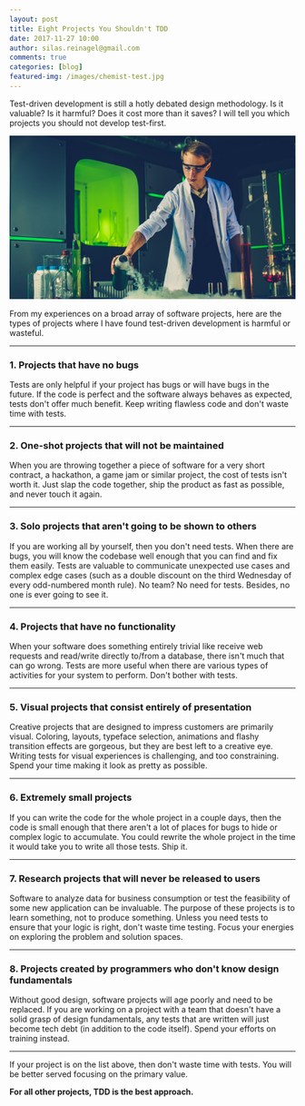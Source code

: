 ```yaml
---
layout: post
title: Eight Projects You Shouldn't TDD
date: 2017-11-27 10:00
author: silas.reinagel@gmail.com
comments: true
categories: [blog]
featured-img: /images/chemist-test.jpg
---
```


Test-driven development is still a hotly debated design methodology. Is it valuable? Is it harmful? Does it cost more than it saves? I will tell you which projects you should not develop test-first. 

<img src="/images/chemist-test.jpg" alt="Should I Test This?"  />

From my experiences on a broad array of software projects, here are the types of projects where I have found test-driven development is harmful or wasteful. 

----

### 1. Projects that have no bugs

Tests are only helpful if your project has bugs or will have bugs in the future. If the code is perfect and the software always behaves as expected, tests don't offer much benefit. Keep writing flawless code and don't waste time with tests. 

----

### 2. One-shot projects that will not be maintained

When you are throwing together a piece of software for a very short contract, a hackathon, a game jam or similar project, the cost of tests isn't worth it. Just slap the code together, ship the product as fast as possible, and never touch it again. 

----

### 3. Solo projects that aren't going to be shown to others

If you are working all by yourself, then you don't need tests. When there are bugs, you will know the codebase well enough that you can find and fix them easily. Tests are valuable to communicate unexpected use cases and complex edge cases (such as a double discount on the third Wednesday of every odd-numbered month rule). No team? No need for tests. Besides, no one is ever going to see it. 

----

### 4. Projects that have no functionality

When your software does something entirely trivial like receive web requests and read/write directly to/from a database, there isn't much that can go wrong. Tests are more useful when there are various types of activities for your system to perform. Don't bother with tests. 

----

### 5. Visual projects that consist entirely of presentation

Creative projects that are designed to impress customers are primarily visual. Coloring, layouts, typeface selection, animations and flashy transition effects are gorgeous, but they are best left to a creative eye. Writing tests for visual experiences is challenging, and too constraining. Spend your time making it look as pretty as possible. 

----

### 6. Extremely small projects

If you can write the code for the whole project in a couple days, then the code is small enough that there aren't a lot of places for bugs to hide or complex logic to accumulate. You could rewrite the whole project in the time it would take you to write all those tests. Ship it. 

----

### 7. Research projects that will never be released to users

Software to analyze data for business consumption or test the feasibility of some new application can be invaluable. The purpose of these projects is to learn something, not to produce something. Unless you need tests to ensure that your logic is right, don't waste time testing. Focus your energies on exploring the problem and solution spaces.

----

### 8. Projects created by programmers who don't know design fundamentals

Without good design, software projects will age poorly and need to be replaced. If you are working on a project with a team that doesn't have a solid grasp of design fundamentals, any tests that are written will just become tech debt (in addition to the code itself). Spend your efforts on training instead. 

----

If your project is on the list above, then don't waste time with tests. You will be better served focusing on the primary value. 

**For all other projects, TDD is the best approach.** 
